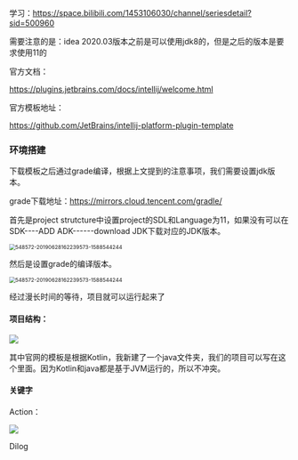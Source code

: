 学习：https://space.bilibili.com/1453106030/channel/seriesdetail?sid=500960



需要注意的是：idea 2020.03版本之前是可以使用jdk8的，但是之后的版本是要求使用11的



官方文档：

https://plugins.jetbrains.com/docs/intellij/welcome.html

官方模板地址：

https://github.com/JetBrains/intellij-platform-plugin-template



### 环境搭建

下载模板之后通过grade编译，根据上文提到的注意事项，我们需要设置jdk版本。

grade下载地址：https://mirrors.cloud.tencent.com/gradle/

首先是project strutcture中设置project的SDL和Language为11，如果没有可以在SDK----ADD ADK------download JDK下载对应的JDK版本。

<img src="https://youcai922.github.io/99.src/ideaPlugIMG/projectSDKSettings.png" alt="548572-20190628162239573-1588544244" style="zoom: 67%;" />

然后是设置grade的编译版本。

<img src="https://youcai922.github.io/99.src/ideaPlugIMG/gradeSDKSettings.png" alt="548572-20190628162239573-1588544244" style="zoom:67%;" />

经过漫长时间的等待，项目就可以运行起来了



#### 项目结构：

![](https://youcai922.github.io/99.src/ideaPlugIMG/projectStruts.png)

其中官网的模板是根据Kotlin，我新建了一个java文件夹，我们的项目可以写在这个里面。因为Kotlin和java都是基于JVM运行的，所以不冲突。

#### 关键字

Action：

![](https://youcai922.github.io/99.src/ideaPlugIMG/newActionFile.png)



Dilog
